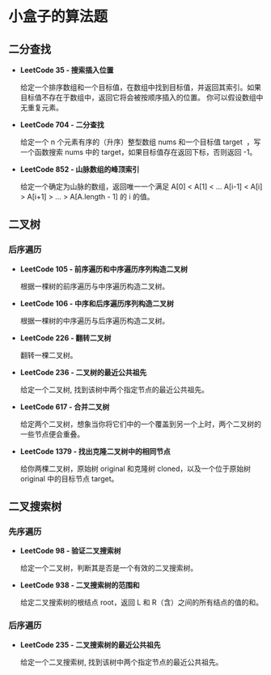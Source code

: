 # 小盒子的算法题

## 二分查找

- **LeetCode 35 - 搜索插入位置**

    给定一个排序数组和一个目标值，在数组中找到目标值，并返回其索引。如果目标值不存在于数组中，返回它将会被按顺序插入的位置。
    你可以假设数组中无重复元素。

- **LeetCode 704 - 二分查找**

    给定一个 n 个元素有序的（升序）整型数组 nums 和一个目标值 target  ，写一个函数搜索 nums 中的 target，如果目标值存在返回下标，否则返回 -1。

- **LeetCode 852 - 山脉数组的峰顶索引**

    给定一个确定为山脉的数组，返回唯一一个满足 A[0] < A[1] < ... A[i-1] < A[i] > A[i+1] > ... > A[A.length - 1] 的 i 的值。

## 二叉树

### 后序遍历

- **LeetCode 105 - 前序遍历和中序遍历序列构造二叉树**

    根据一棵树的前序遍历与中序遍历构造二叉树。

- **LeetCode 106 - 中序和后序遍历序列构造二叉树**

    根据一棵树的中序遍历与后序遍历构造二叉树。

- **LeetCode 226 - 翻转二叉树**

    翻转一棵二叉树。

- **LeetCode 236 - 二叉树的最近公共祖先**

    给定一个二叉树, 找到该树中两个指定节点的最近公共祖先。

- **LeetCode 617 - 合并二叉树**

    给定两个二叉树，想象当你将它们中的一个覆盖到另一个上时，两个二叉树的一些节点便会重叠。

- **LeetCode 1379 - 找出克隆二叉树中的相同节点**

    给你两棵二叉树，原始树 original 和克隆树 cloned，以及一个位于原始树 original 中的目标节点 target。

## 二叉搜索树

### 先序遍历

- **LeetCode 98 - 验证二叉搜索树**

    给定一个二叉树，判断其是否是一个有效的二叉搜索树。

- **LeetCode 938 - 二叉搜索树的范围和**

    给定二叉搜索树的根结点 root，返回 L 和 R（含）之间的所有结点的值的和。

### 后序遍历

- **LeetCode 235 - 二叉搜索树的最近公共祖先**

    给定一个二叉搜索树, 找到该树中两个指定节点的最近公共祖先。
